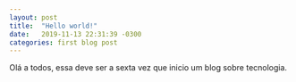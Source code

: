 ```yaml
---
layout: post
title:  "Hello world!"
date:   2019-11-13 22:31:39 -0300
categories: first blog post 
---
```

Olá a todos, essa deve ser a sexta vez que inicio um blog sobre tecnologia.

